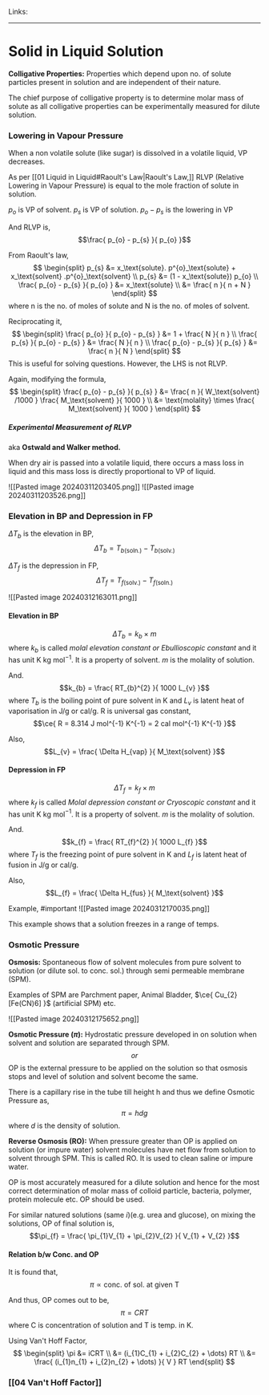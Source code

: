 Links: 
___
# Solid in Liquid Solution 
**Colligative Properties:** Properties which depend upon no. of solute particles present in solution and are independent of their nature. 

The chief purpose of colligative property is to determine molar mass of solute as all colligative properties can be experimentally measured for dilute solution. 

### Lowering in Vapour Pressure 
When a non volatile solute (like sugar) is dissolved in a volatile liquid, VP decreases. 

As per [[01 Liquid in Liquid#Raoult's Law|Raoult's Law,]] RLVP (Relative Lowering in Vapour Pressure) is equal to the mole fraction of solute in solution.

$p_{o}$ is VP of solvent. 
$p_{s}$ is VP of solution.
$p_{o} - p_{s}$ is the lowering in VP

And RLVP is,
$$\frac{ p_{o} - p_{s} }{ p_{o} }$$

From Raoult's law,
$$
\begin{split}
p_{s} &= x_\text{solute}. p^{o}_\text{solute} + x_\text{solvent} .p^{o}_\text{solvent} \\
p_{s} &= (1 - x_\text{solute}) p_{o} \\
\frac{ p_{o} - p_{s} }{ p_{o} } &= x_\text{solute} \\
&= \frac{ n }{ n + N }
\end{split}
$$
where n is the no. of moles of solute and N is the no. of moles of solvent.

Reciprocating it,
$$
\begin{split}
\frac{ p_{o} }{ p_{o} - p_{s} } &= 1 + \frac{ N }{ n } \\
\frac{ p_{s} }{ p_{o} - p_{s} } &= \frac{ N }{ n } \\
\frac{ p_{o} - p_{s} }{ p_{s} } &= \frac{ n }{ N }
\end{split}
$$
This is useful for solving questions. However, the LHS is not RLVP. 

Again, modifying the formula,
$$
\begin{split}
\frac{ p_{o} - p_{s} }{ p_{s} } &= \frac{ n }{ W_\text{solvent} /1000 } \frac{ M_\text{solvent} }{ 1000 } \\
&= \text{molality} \times \frac{ M_\text{solvent} }{ 1000 }
\end{split}
$$

##### Experimental Measurement of RLVP
aka **Ostwald and Walker method.**

When dry air is passed into a volatile liquid, there occurs a mass loss in liquid and this mass loss is directly proportional to VP of liquid. 

![[Pasted image 20240311203405.png]]
![[Pasted image 20240311203526.png]]

### Elevation in BP and Depression in FP 

$\Delta T_{b}$ is the elevation in BP,
$$\Delta T_{b} = T_{b(\text{soln.})} - T_{b(\text{solv.})} $$

$\Delta T_{f}$ is the depression in FP,
$$\Delta T_{f} = T_{f(\text{solv.})} - T_{f(\text{soln.})} $$

![[Pasted image 20240312163011.png]]

#### Elevation in BP
$$\Delta T_{b} = k_{b} \times m$$
where $k_{b}$ is called *molal elevation constant or Ebullioscopic constant* and it has unit K kg mol$^{-1}$. It is a property of solvent.
$m$ is the molality of solution. 

And.
$$k_{b} = \frac{ RT_{b}^{2} }{ 1000 L_{v} }$$
where $T_{b}$ is the boiling point of pure solvent in K and $L_{v}$ is latent heat of vaporisation in J/g or cal/g. 
R is universal gas constant,
$$\ce{ R = 8.314 J mol^{-1} K^{-1} = 2 cal mol^{-1} K^{-1} }$$

Also,
$$L_{v} = \frac{ \Delta H_{vap} }{ M_\text{solvent} }$$


#### Depression in FP
$$\Delta T_{f} = k_{f} \times m$$
where $k_{f}$ is called *Molal depression constant or Cryoscopic constant* and it has unit K kg mol$^{-1}$. It is a property of solvent.
$m$ is the molality of solution. 

And.
$$k_{f} = \frac{ RT_{f}^{2} }{ 1000 L_{f} }$$
where $T_{f}$ is the freezing point of pure solvent in K and $L_{f}$ is latent heat of fusion in J/g or cal/g. 

Also, 
$$L_{f} = \frac{ \Delta H_{fus} }{ M_\text{solvent} }$$

Example, #important 
![[Pasted image 20240312170035.png]]

This example shows that a solution freezes in a range of temps. 

### Osmotic Pressure
**Osmosis:** Spontaneous flow of solvent molecules from pure solvent to solution (or dilute sol. to conc. sol.) through semi permeable membrane (SPM).

Examples of SPM are Parchment paper, Animal Bladder, $\ce{ Cu_{2}[Fe(CN)6] }$ (artificial SPM) etc.

![[Pasted image 20240312175652.png]]

**Osmotic Pressure ($\pi$):** Hydrostatic pressure developed in on solution when solvent and solution are separated through SPM.
$$or$$
OP is the external pressure to be applied on the solution so that osmosis stops and level of solution and solvent become the same. 

There is a capillary rise in the tube till height h and thus we define Osmotic Pressure as,
$$\pi = hdg$$
where $d$ is the density of solution.

**Reverse Osmosis (RO):** When pressure greater than OP is applied on solution (or impure water) solvent molecules have net flow from solution to solvent through SPM. This is called RO. It is used to clean saline or impure water.

OP is most accurately measured for a dilute solution and hence for the most correct determination of molar mass of colloid particle, bacteria, polymer, protein molecule etc. OP should be used. 

For similar natured solutions (same $i$)(e.g. urea and glucose), on mixing the solutions, OP of final solution is,
$$\pi_{f} = \frac{ \pi_{1}V_{1} + \pi_{2}V_{2} }{ V_{1} + V_{2} }$$

#### Relation b/w Conc. and OP
It is found that,
$$\pi \propto \text{conc. of sol. at given T}$$

And thus, OP comes out to be,
$$\pi = CRT$$
where C is concentration of solution and T is temp. in K.

Using Van't Hoff Factor,
$$
\begin{split}
\pi &= iCRT \\
&= (i_{1}C_{1} + i_{2}C_{2} + \dots) RT \\
&= \frac{ (i_{1}n_{1} + i_{2}n_{2} + \dots) }{ V } RT
\end{split}
$$

### [[04 Van't Hoff Factor]]